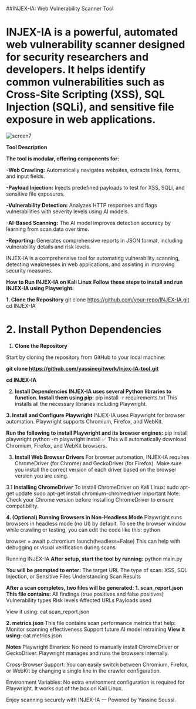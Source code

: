 ##INJEX-IA: Web Vulnerability Scanner Tool


**INJEX-IA** is a powerful, automated web vulnerability scanner designed for security researchers and developers. It helps identify common vulnerabilities such as Cross-Site Scripting (XSS), SQL Injection (SQLi), and sensitive file exposure in web applications.
=======


![screen7](https://github.com/user-attachments/assets/0c036f2e-9961-42e3-8f73-38ec28eb69af)




 

**Tool Description**

**The tool is modular, offering components for:**

**-Web Crawling:** Automatically navigates websites, extracts links, forms, and input fields.

**-Payload Injection:** Injects predefined payloads to test for XSS, SQLi, and sensitive file exposures.

**-Vulnerability Detection:** Analyzes HTTP responses and flags vulnerabilities with severity levels using AI models.

**-AI-Based Scanning:** The AI model improves detection accuracy by learning from scan data over time.

**-Reporting:** Generates comprehensive reports in JSON format, including vulnerability details and risk levels.

INJEX-IA is a comprehensive tool for automating vulnerability scanning, detecting weaknesses in web applications, and assisting in improving security measures.



**How to Run INJEX-IA on Kali Linux** 
**Follow these steps to install and run INJEX-IA using Playwright:**

**1. Clone the Repository**
git clone https://github.com/your-repo/INJEX-IA.git
cd INJEX-IA

**2. Install Python Dependencies**
=======
1. **Clone the Repository**

Start by cloning the repository from GitHub to your local machine:

**git clone https://github.com/yassinegitwork/Injex-IA-tool.git**

**cd INJEX-IA**

2. **Install Dependencies**
**INJEX-IA uses several Python libraries to function. Install them using pip:**
pip install -r requirements.txt
This installs all the necessary libraries including Playwright.


**3. Install and Configure Playwright**
INJEX-IA uses Playwright for browser automation. Playwright supports Chromium, Firefox, and WebKit.

**Run the following to install Playwright and its browser engines:**
pip install playwright
python -m playwright install
✅ This will automatically download Chromium, Firefox, and WebKit browsers.

3. **Install Web Browser Drivers**
For browser automation, INJEX-IA requires ChromeDriver (for Chrome) and GeckoDriver (for Firefox). Make sure you install the correct version of each driver based on the browser version you are using.

3.1 **Installing ChromeDriver**
To install ChromeDriver on Kali Linux:
sudo apt-get update
sudo apt-get install chromium-chromedriver
Important Note:
Check your Chrome version before installing ChromeDriver to ensure compatibility.

**4. (Optional) Running Browsers in Non-Headless Mode**
Playwright runs browsers in headless mode (no UI) by default. To see the browser window while crawling or testing, you can edit the code like this:
python

browser = await p.chromium.launch(headless=False)
This can help with debugging or visual verification during scans.

Running INJEX-IA
**After setup, start the tool by running:**
python main.py

**You will be prompted to enter:**
The target URL
The type of scan: XSS, SQL Injection, or Sensitive Files
Understanding Scan Results

**After a scan completes, two files will be generated:**
**1. scan_report.json**
**This file contains:**
All findings (true positives and false positives)
Vulnerability types
Risk levels
Affected URLs
Payloads used

View it using:
cat scan_report.json

**2. metrics.json**
This file contains scan performance metrics that help:
Monitor scanning effectiveness
Support future AI model retraining
**View it using:**
cat metrics.json


**Notes**
Playwright Binaries: No need to manually install ChromeDriver or GeckoDriver. Playwright manages and runs the browsers internally.

Cross-Browser Support: You can easily switch between Chromium, Firefox, or WebKit by changing a single line in the crawler configuration.

Environment Variables: No extra environment configuration is required for Playwright. It works out of the box on Kali Linux.

Enjoy scanning securely with INJEX-IA — Powered by Yassine Soussi.
